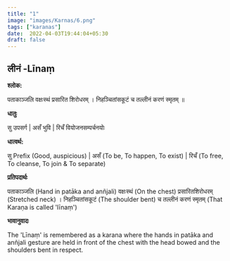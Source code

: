 ```yaml
---
title: "1"
image: "images/Karnas/6.png"
tags: ["karanas"]
date:  2022-04-03T19:44:04+05:30
draft: false
---
```



## लीनं -Līnaṃ


**श्लोक:**


पताकाञ्जलि वक्षःस्थं प्रसारित शिरोधरम् । निहञ्चितांसकूटं च तल्लीनं करणं स्मृतम् ॥

**धातुः**


सु उपसर्ग | असँ भुवि |
रिचँ वियोजनसम्पर्चनयोः

**धात्वर्थ:**


सु Prefix (Good, auspicious) | असँ (To be, To happen, To exist) |
रिचँ (To free, To cleanse, To join & To separate)


**प्रतिपदार्थः**


पताकाञ्जलि (Hand in patāka and anñjali) वक्षःस्थं (On the chest) प्रसारितशिरोधरम् (Stretched neck) । निहञ्चितांसकूटं (The shoulder bent) च तल्लीनं करणं स्मृतम् (That Karaṇa is called 'līnaṃ') 


**भावानुवादः**


The 'Līnaṃ' is remembered as a karana where the hands in patāka and anñjali gesture are held in front of the chest with the head bowed and the shoulders bent in respect.
